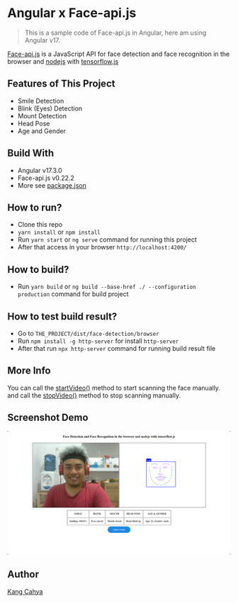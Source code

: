 # Angular x Face-api.js
> This is a sample code of Face-api.js in Angular, here am using Angular v17.

[Face-api.js](https://github.com/justadudewhohacks/face-api.js) is a JavaScript API for face detection and face recognition in the browser and [nodejs](https://github.com/nodejs/node) with [tensorflow.js](https://github.com/tensorflow/tfjs)

## Features of This Project
- Smile Detection
- Blink (Eyes) Detection
- Mount Detection
- Head Pose
- Age and Gender

## Build With
- Angular v17.3.0
- Face-api.js v0.22.2
- More see [package.json](https://github.com/dyazincahya-blog/angular-face-api/blob/main/package.json)

## How to run?
- Clone this repo
- ```yarn install``` or ```npm install```
- Run ```yarn start``` or ```ng serve``` command for running this project
- After that access in your browser ```http://localhost:4200/```

## How to build?
- Run ```yarn build``` or ```ng build --base-href ./ --configuration production``` command for build project

## How to test build result?
- Go to ```THE_PROJECT/dist/face-detection/browser```
- Run ```npm install -g http-server``` for install ```http-server```
- After that run ```npx http-server``` command for running build result file

## More Info
You can call the [startVideo()](https://github.com/dyazincahya-blog/angular-face-api/blob/main/src/app/face-api/face-api.component.ts#L40) method to start scanning the face manually. and call the [stopVideo()](https://github.com/dyazincahya-blog/angular-face-api/blob/main/src/app/face-api/face-api.component.ts#L58) method to stop scanning manually.
## Screenshot Demo
![screenshot demo](https://raw.githubusercontent.com/dyazincahya-blog/angular-face-api/refs/heads/main/screenshot-demo.png)

## Author
[Kang Cahya](https://www.kang-cahya.com)
